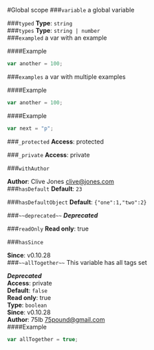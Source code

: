 #Global scope
<a name="variable"></a>
###`variable`
a global variable

  
<a name="typed"></a>
###`typed`
**Type**: `string`  
<a name="types"></a>
###`types`
**Type**: `string | number`  
<a name="exampled"></a>
###`exampled`
a var with an example

  
####Example
```js
var another = 100;
```
<a name="examples"></a>
###`examples`
a var with multiple examples

  
####Example
```js
var another = 100;
```
####Example
```js
var next = "p";
```
<a name="_protected"></a>
###`_protected`
**Access**: protected  
  
<a name="_private"></a>
###`_private`
**Access**: private  
  
<a name="withAuthor"></a>
###`withAuthor`
  
**Author**: Clive Jones <clive@jones.com>  
<a name="hasDefault"></a>
###`hasDefault`
**Default**: `23`  
  
<a name="hasDefaultObject"></a>
###`hasDefaultObject`
**Default**: `{"one":1,"two":2}`  
  
<a name="deprecated"></a>
###`~~deprecated~~`
***Deprecated***  
  
<a name="readOnly"></a>
###`readOnly`
**Read only**: true  
  
<a name="hasSince"></a>
###`hasSince`
  
**Since**: v0.10.28  
<a name="allTogether"></a>
###`~~allTogether~~`
This variable has all tags set

***Deprecated***  
**Access**: private  
**Default**: `false`  
**Read only**: true  
**Type**: `boolean`  
**Since**: v0.10.28  
**Author**: 75lb <75pound@gmail.com>  
####Example
```js
var allTogether = true;
```
